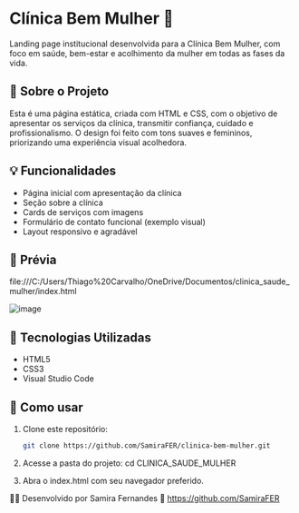 # Clínica Bem Mulher 💖

Landing page institucional desenvolvida para a Clínica Bem Mulher, com foco em saúde, bem-estar e acolhimento da mulher em todas as fases da vida.

## 🌸 Sobre o Projeto

Esta é uma página estática, criada com HTML e CSS, com o objetivo de apresentar os serviços da clínica, transmitir confiança, cuidado e profissionalismo. O design foi feito com tons suaves e femininos, priorizando uma experiência visual acolhedora.

## 💡 Funcionalidades

- Página inicial com apresentação da clínica
- Seção sobre a clínica
- Cards de serviços com imagens
- Formulário de contato funcional (exemplo visual)
- Layout responsivo e agradável

## 📸 Prévia

file:///C:/Users/Thiago%20Carvalho/OneDrive/Documentos/clinica_saude_mulher/index.html

![image](https://github.com/user-attachments/assets/e9a44452-df8c-4e75-8fc9-77b75b4aea30)


## 🚀 Tecnologias Utilizadas

- HTML5
- CSS3
- Visual Studio Code

## 📁 Como usar

1. Clone este repositório:
   ```bash
   git clone https://github.com/SamiraFER/clinica-bem-mulher.git

2. Acesse a pasta do projeto:
   cd CLINICA_SAUDE_MULHER

3. Abra o index.html com seu navegador preferido.


🧑‍💻 Desenvolvido por
Samira Fernandes
🔗 https://github.com/SamiraFER



   
